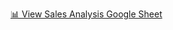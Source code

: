 [📊 View Sales Analysis Google Sheet](https://docs.google.com/spreadsheets/d/1Ui0AxdJVWN0bt61rpJ-_aHjCbip4WzpKFhKX2kMAWOg/edit?usp=sharing)
